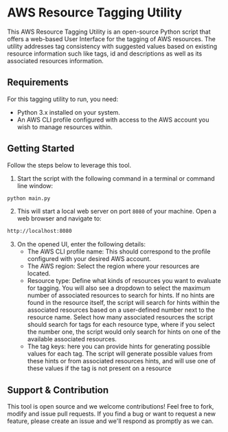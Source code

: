 # AWS Resource Tagging Utility

This AWS Resource Tagging Utility is an open-source Python script that offers a web-based User Interface for the tagging of AWS resources. The utility addresses tag consistency with suggested values based on existing resource information such like tags, id and descriptions as well as its associated resources information.

## Requirements

For this tagging utility to run, you need:
- Python 3.x installed on your system.
- An AWS CLI profile configured with access to the AWS account you wish to manage resources within.

## Getting Started

Follow the steps below to leverage this tool.

1. Start the script with the following command in a terminal or command line window:

```bash
python main.py
```

2. This will start a local web server on port `8080` of your machine. Open a web browser and navigate to:

```html
http://localhost:8080
```

3. On the opened UI, enter the following details:
    - The AWS CLI profile name: This should correspond to the profile configured with your desired AWS account.
    - The AWS region: Select the region where your resources are located.
    - Resource type: Define what kinds of resources you want to evaluate for tagging. You will also see a dropdown to select the maximum number of associated resources to search for hints. If no hints are found in the resource itself, the script will search for hints within the associated resources based on a user-defined number next to the resource name. Select how many associated resources the script should search for tags for each resource type, where if you select the number one, the script would only search for hints on one of the available associated resources. 
    - The tag keys: here you can provide hints for generating possible values for each tag. The script will generate possible values from these hints or from associated resources hints, and will use one of these values if the tag is not present on a resource
  


## Support & Contribution

This tool is open source and we welcome contributions! Feel free to fork, modify and issue pull requests. If you find a bug or want to request a new feature, please create an issue and we'll respond as promptly as we can.